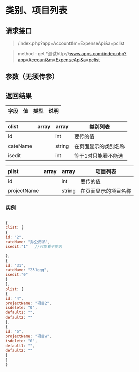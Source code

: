 # 类别、项目列表
## 请求接口 

> /index.php?app=Account&m=ExpenseApi&a=pclist

>  method : get
>  *测试http://www.apps.com/index.php?app=Account&m=ExpenseApi&a=pclist

## 参数（无须传参）

## 返回结果
|字段 |  值| 类型 | 说明|
|:----|----|----|-----|

|clist|array |array |类别列表|
|:----|----|----|-----|
|id||int|要传的值|
|cateName||string|在页面显示的类别名称|
|isedit||int|等于1时只能看不能选  |

|plist| array |array |项目列表|
|:----|----|----|-----|
|id||int|要传的值|
|projectName||string|在页面显示的项目名称|



### 实例

``` javascript

{
clist: [
{
id: "2",
cateName: "办公用品",
isedit:"1"   //只能看不能选

},
{
id: "31",
cateName: "231ggg",
isedit:"0"
}
],
plist: [
{
id: "4",
projectName: "项目2",
isdelete: "0",
default1: "",
default2: ""
},
{
id: "5",
projectName: "项目w",
isdelete: "0",
default1: "",
default2: ""
}
]
}